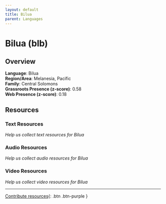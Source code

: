 ```yaml
---
layout: default
title: Bilua
parent: Languages
---
```


# Bilua (blb)

## Overview

**Language**: Bilua  
**Region/Area**: Melanesia, Pacific  
**Family**: Central Solomons  
**Grassroots Presence (z-score)**: 0.58  
**Web Presence (z-score)**: 0.18  

## Resources

### Text Resources
*Help us collect text resources for Bilua*

### Audio Resources
*Help us collect audio resources for Bilua*

### Video Resources
*Help us collect video resources for Bilua*

---

[Contribute resources](https://forms.office.com/e/1SfLJx3u1r){: .btn .btn-purple }
